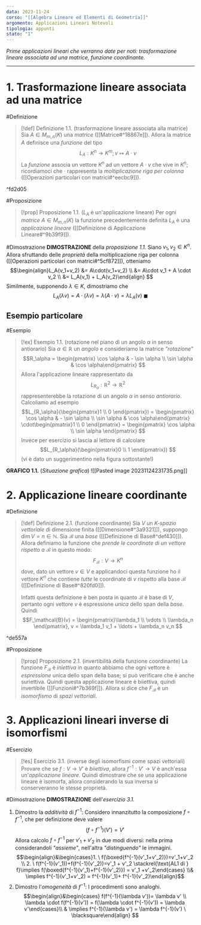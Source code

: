```yaml
---
data: 2023-11-24
corso: "[[Algebra Lineare ed Elementi di Geometria]]"
argomento: Applicazioni Lineari Notevoli
tipologia: appunti
stato: "1"
---
```

*Prime applicazioni lineari che verranno date per noti: trasformazione lineare associata ad una matrice, funzione coordinante.*
- - -
# 1. Trasformazione lineare associata ad una matrice
#Definizione 
> [!def] Definizione 1.1. (trasformazione lineare associata alla matrice)
> Sia $A \in M_{m,n}(K)$ una *matrice* ([[Matrice#^18867e]]).
> Allora la matrice $A$ definisce una *funzione* del tipo
> $$L_A: K^n \longrightarrow K^m; v \mapsto A\cdot v $$
> La *funzione* associa un vettore $K^n$ ad un vettore $A\cdot v$ che vive in $K^n$; ricordiamoci che $\cdot$ rappresenta la *moltiplicazione riga per colonna* ([[Operazioni particolari con matrici#^eecbc9]]).
> 

^fd2d05

#Proposizione 
> [!prop] Proposizione 1.1. ($L_A$ è un'applicazione lineare)
> Per ogni *matrice* $A \in M_{m,n}(K)$ la funzione precedentemente definita $L_A$ è una *applicazione lineare* ([[Definizione di Applicazione Lineare#^9b39f9]]).

#Dimostrazione 
**DIMOSTRAZIONE** della *proposizione 1.1.*
Siano $v_1, v_2 \in K^n$. Allora sfruttando delle *proprietà* della moltiplicazione riga per colonna ([[Operazioni particolari con matrici#^5cf872]]), otteniamo
$$\begin{align}L_A(v_1+v_2) &= A\cdot(v_1+v_2) \\ &= A\cdot v_1 + A \cdot v_2 \\ &= L_A(v_1) + L_A(v_2)\end{align} $$
Similmente, supponendo $\lambda \in K$, dimostriamo che
$$ L_A(\lambda v) = A\cdot(\lambda v) = \lambda (A \cdot v) = \lambda L_A(v) \ \blacksquare$$
## Esempio particolare
#Esempio 
> [!ex] Esempio 1.1. (rotazione nel piano di un angolo $\alpha$ in senso antiorario)
> Sia $\alpha \in \mathbb{R}$ un *angolo* e consideriamo la matrice *"rotazione"*
> $$R_\alpha = \begin{pmatrix} \cos \alpha & - \sin \alpha \\ \sin \alpha & \cos \alpha\end{pmatrix} $$
> Allora l'applicazione lineare rappresentato da
> $$L_{R_{\alpha}}: \mathbb{R}^2 \longrightarrow \mathbb{R}^2 $$
> rappresenterebbe la rotazione di un angolo $\alpha$ in senso *antiorario*.
> Calcoliamo ad esempio
> $$L_{R_\alpha}(\begin{pmatrix}1 \\ 0 \end{pmatrix}) = \begin{pmatrix} \cos \alpha & - \sin \alpha \\ \sin \alpha & \cos \alpha\end{pmatrix} \cdot\begin{pmatrix}1 \\ 0 \end{pmatrix} = \begin{pmatrix} \cos \alpha \\ \sin \alpha \end{pmatrix} $$
> Invece per esercizio si lascia al lettore di calcolare
> $$L_{R_\alpha}(\begin{pmatrix}0 \\ 1 \end{pmatrix}) $$
> (vi è dato un suggerimentino nella figura sottostante!)

**GRAFICO 1.1.** (*Situazione grafica*)
![[Pasted image 20231124231735.png]]


# 2. Applicazione lineare coordinante
#Definizione 
> [!def] Definizione 2.1. (funzione coordinante)
> Sia $V$ un *K-spazio vettoriale* di dimensione finita ([[Dimensione#^3a9321]]), suppongo $\dim V = n \in \mathbb{N}$.
> Sia $\mathcal{B}$ una *base* ([[Definizione di Base#^def430]]).
> Allora definiamo la funzione che *prende le coordinate di un vettore rispetto a* $\mathcal{B}$ in questo modo:
> $$F_{\mathcal{B}}: V \longrightarrow K^n $$
> dove, dato un vettore $v \in V$ e applicandoci questa funzione ho il vettore $K^n$ che contiene *tutte* le coordinate di $v$ rispetto alla base $\mathcal{B}$ ([[Definizione di Base#^820fd0]]).
> 
> Infatti questa definizione è ben posta in quanto $\mathcal{B}$ è base di $V$, pertanto ogni vettore $v$ è espressione *unica* dello $\text{span}$ della *base*. Quindi
> $$F_\mathcal{B}(v) = \begin{pmatrix}\lambda_1 \\ \vdots \\ \lambda_n \end{pmatrix}, v = \lambda_1 v_1 + \ldots + \lambda_n v_n $$

^de557a

#Proposizione 
> [!prop] Proposizione 2.1. (invertibilità della funzione coordinante)
> La funzione $F_\mathcal{B}$ è *iniettiva* in quanto abbiamo che ogni vettore è *espressione* unica dello $\text{span}$ della base; si può verificare che è anche suriettiva. Quindi questa applicazione lineare è biiettiva, quindi invertibile ([[Funzioni#^7b369f]]).
> Allora si dice che $F_\mathcal{B}$ è un *isomorfismo* di *spazi vettoriali*.

# 3. Applicazioni lineari inverse di isomorfismi
#Esercizio
> [!es] Esercizio 3.1. (inverse degli isomorfismi come spazi vettoriali)
> Provare che se $f: V \longrightarrow V'$ è *biiettiva*, allora $f^{-1}: V' \longrightarrow V$ è anch'essa un'*applicazione lineare*. Quindi dimostrare che se una applicazione lineare è isomorfa, allora considerando la sua inversa si conserveranno le stesse proprietà.

#Dimostrazione 
**DIMOSTRAZIONE** dell'*esercizio 3.1.*
1. Dimostro la *additività* di $f^{-1}$:
Considero innanzitutto la composizione $f \circ f^{-1}$, che per definizione deve valere
$$(f \circ f^{-1})(V') = V'$$
Allora calcolo $f \circ f^{-1}$ per $v'_1+v'_2$ in due modi diversi: nella prima considerandoli *"assieme"*, nell'altra *"distinguendo"* le immagini.
$$\begin{align}&\begin{cases}1. \  f(\boxed{f^{-1}(v'_1+v'_2)})=v'_1+v'_2 \\ 2. \  f(f^{-1}(v'_1))+f(f^{-1}(v'_2))=v'_1 + v'_2 \stackrel{\text{AL1 di } f}\implies f(\boxed{f^{-1}(v'_1)+f^{-1}(v'_2)}) = v'_1 +v'_2\end{cases} \\& \implies f^{-1}(v'_1+v'_2) = f^{-1}(v'_1)+ f^{-1}(v'_2)\end{align}$$
2. Dimostro l'*omogeneità* di $f^{-1}$:
I procedimenti sono analoghi.
$$\begin{align}&\begin{cases} f(f^{-1}(\lambda v'))= \lambda v' \\ \lambda \cdot f(f^{-1}(v')) = f(\lambda \cdot f^{-1}(v')) = \lambda v'\end{cases}\\ & \implies f^{-1}(\lambda v') = \lambda f^{-1}(v') \ \blacksquare\end{align} $$


